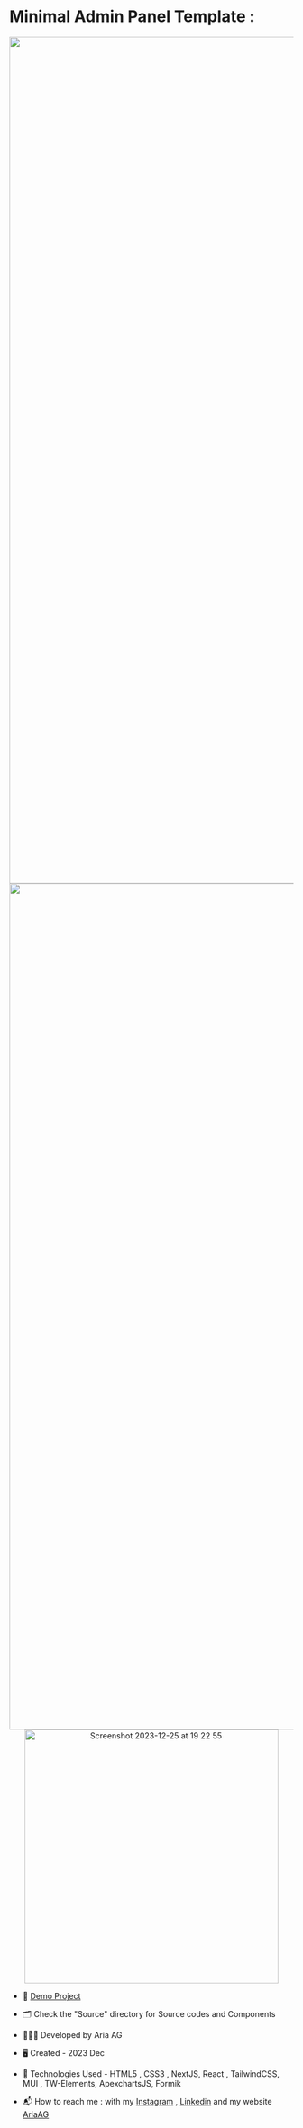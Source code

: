 # Minimal Admin Panel Template :

<p align="center">
  <img width="1502" alt="Screenshot 2023-12-25 at 19 22 55" src="https://github.com/Ariaaghakhani/Minimal-Admin-Panel/assets/48532756/ff284134-bce8-45f0-b0a3-4979ffbab1d4">
  <img width="1502" alt="Screenshot 2023-12-25 at 19 22 55" src="https://dev-aria.com/img/gif.gif">
  <img width='450' alt="Screenshot 2023-12-25 at 19 22 55" src="https://dev-aria.com/img/gif-mob.gif">

</p>



- 🔗 [Demo Project](https://minimal-admin-panel.vercel.app/)

- 🗂️ Check the "Source" directory for Source codes and Components 

- 👨🏻‍💻 Developed by Aria AG
  
- 🖥️ Created - 2023 Dec 
  
- 🤖 Technologies Used - HTML5 , CSS3 , NextJS, React , TailwindCSS, MUI , TW-Elements, ApexchartsJS, Formik

- 📬 How to reach me : with my
[Instagram](https://www.instagram.com/dev.aria.agk) ,
[Linkedin](https://www.linkedin.com/in/aria-aghakhani) and my website [AriaAG](https://www.dev-aria.com)
